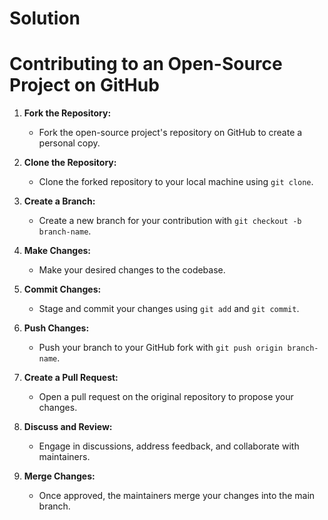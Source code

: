 # Solution
# Contributing to an Open-Source Project on GitHub

1. **Fork the Repository:**
   - Fork the open-source project's repository on GitHub to create a personal copy.

2. **Clone the Repository:**
   - Clone the forked repository to your local machine using `git clone`.

3. **Create a Branch:**
   - Create a new branch for your contribution with `git checkout -b branch-name`.

4. **Make Changes:**
   - Make your desired changes to the codebase.

5. **Commit Changes:**
   - Stage and commit your changes using `git add` and `git commit`.

6. **Push Changes:**
   - Push your branch to your GitHub fork with `git push origin branch-name`.

7. **Create a Pull Request:**
   - Open a pull request on the original repository to propose your changes.

8. **Discuss and Review:**
   - Engage in discussions, address feedback, and collaborate with maintainers.

9. **Merge Changes:**
   - Once approved, the maintainers merge your changes into the main branch.